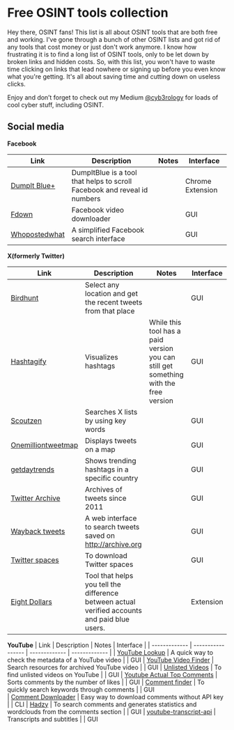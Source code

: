 <h1>Free OSINT tools collection</h1>

Hey there, OSINT fans! This list is all about OSINT tools that are both free and working. I've gone through a bunch of other OSINT lists and got rid of any tools that cost money or just don't work anymore. I know how frustrating it is to find a long list of OSINT tools, only to be let down by broken links and hidden costs. So, with this list, you won't have to waste time clicking on links that lead nowhere or signing up before you even know what you're getting. It's all about saving time and cutting down on useless clicks.

Enjoy and don’t forget to check out my Medium [@cyb3rology](https://medium.com/@cyb3rology) for loads of cool cyber stuff, including OSINT.


<h2>Social media</h2>

**Facebook**

|      Link     |     Description     |     Notes     |   Interface   |
| ------------- | -----------------   | ------------- | ------------- |
| [Dumplt Blue+](https://chrome.google.com/webstore/detail/dumpitblue%2B/igmgknoioooacbcpcfgjigbaajpelbfe/related) | DumpItBlue is a tool that helps to scroll Facebook and reveal id numbers |  | Chrome Extension
| [Fdown](https://fdown.net) | Facebook video downloader |  | GUI
| [Whopostedwhat](https://whopostedwhat.com/) | A simplified Facebook search interface |  | GUI



**X(formerly Twitter)**

|      Link     |     Description     |     Notes     |   Interface   |
| ------------- | -----------------   | ------------- | ------------- |
| [Birdhunt](https://birdhunt.co/) | Select any location and get the recent tweets from that place |  | GUI
| [Hashtagify](https://hashtagify.me/hashtag/summer) | Visualizes hashtags| While this tool has a paid version you can still get something with the free version | GUI
| [Scoutzen](https://www.scoutzen.com) | Searches X lists by using key words |  | GUI
| [Onemilliontweetmap](https://onemilliontweetmap.com/) | Displays tweets on a map |  | GUI
| [getdaytrends](https://getdaytrends.com/) | Shows trending hashtags in a specific country |  | GUI
| [Twitter Archive](https://archive.org/details/twitterstream) | Archives of tweets since 2011 |  | GUI
| [Wayback tweets](https://waybacktweets.streamlit.app/) | A web interface to search tweets saved on http://archive.org |  | GUI
| [Twitter spaces](https://spacesdown.com/) | To download Twitter spaces |  | GUI 
| [Eight Dollars](https://github.com/wseagar/eight-dollars) | Tool that helps you tell the difference between actual verified accounts and paid blue users. |  | Extension

**YouTube**
|      Link     |     Description     |     Notes     |   Interface   |
| ------------- | -----------------   | ------------- | ------------- |
| [YouTube Lookup](https://youtube-lookup.vercel.app/) | A quick way to check the metadata of a YouTube video |  | GUI 
| [YouTube Video Finder](https://findyoutubevideo.thetechrobo.ca/) | Search  resources for archived YouTube video |  | GUI
| [Unlisted Videos](https://unlistedvideos.com/) | To find unlisted videos on YouTube |  | GUI 
| [Youtube Actual Top Comments](https://chrome.google.com/webstore/detail/youtube-actual-top-commen/hbdmelobmfcompinikjdaiphhonbgfpn/) | Sorts comments by the number of likes |  | GUI 
| [Comment finder](https://ytcomment.kmcat.uk/) | To quickly search keywords through comments |  | GUI  
| [Comment Downloader](https://github.com/egbertbouman/youtube-comment-downloader) | Easy way to download comments without API key |  | CLI
| [Hadzy](https://hadzy.com/) | To search comments and generates statistics and wordclouds from the comments section |  | GUI 
| [youtube-transcript-api](https://github.com/jdepoix/youtube-transcript-api) | Transcripts and subtitles |  | GUI







